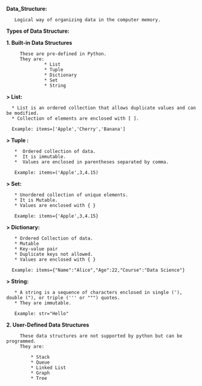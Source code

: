 **Data_Structure:**
 
       Logical way of organizing data in the computer memory.

**Types of Data Structure:**

  **1. Built-in Data Structures**
  
         These are pre-defined in Python.
         They are:
                  * List
                  * Tuple
                  * Dictionary
                  * Set
                  * String
     
  **> List:**
  
      * List is an ordered collection that allows duplicate values and can be modified.
      * Collection of elements are enclosed with [ ].
        
      Example: items=['Apple','Cherry','Banana']
    
  **> Tuple :** 
  
       *  Ordered collection of data.
       *  It is immutable.
       *  Values are enclosed in parentheses separated by comma.

       Example: items=('Apple',3,4.15)

  **> Set:**

       * Unordered collection of unique elements.
       * It is Mutable.
       * Values are enclosed with { }
       
       Example: items={'Apple',3,4.15}
 
  **> Dictionary:** 
  
       * Ordered Collection of data.
       * Mutable
       * Key-value pair
       * Duplicate keys not allowed.
       * Values are enclosed with { }

      Example: items={"Name":"Alice","Age":22,"Course":"Data Science"}

   **> String:**
  
       * A string is a sequence of characters enclosed in single ('), double ("), or triple (''' or """) quotes. 
       * They are immutable.
       
       Example: str="Hello"
      
  **2. User-Defined Data Structures**
         
         These data structures are not supported by python but can be programmed.
         They are:

             * Stack
             * Queue
             * Linked List
             * Graph 
             * Tree 
